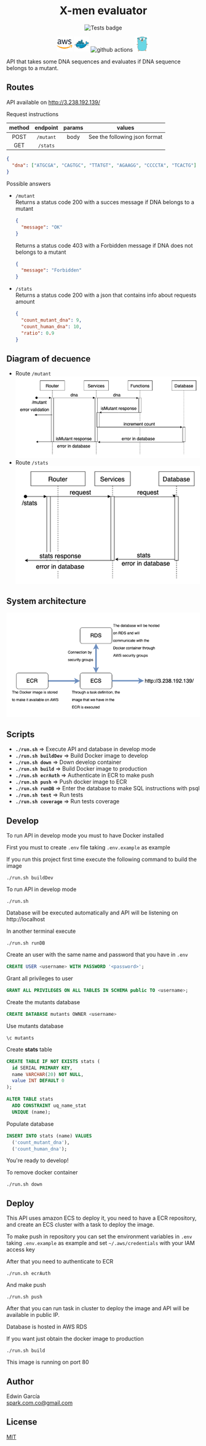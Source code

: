<h1 align="center">X-men evaluator</h1>

<p align="center">
  <img src="https://github.com/edwintrumpet/experiment_golang_ci_server/workflows/Tests/badge.svg" alt="Tests badge">
</p>

<p align="center">
  <img src="https://raw.githubusercontent.com/devicons/devicon/2809b567852a4648062a2d3e7c1c531367458c0b/icons/amazonwebservices/amazonwebservices-original.svg" alt="aws" width="40" height="40"/>
  <img src="https://raw.githubusercontent.com/devicons/devicon/2809b567852a4648062a2d3e7c1c531367458c0b/icons/docker/docker-original.svg" alt="docker" width="40" height="40"/>
  <img src="https://simpleicons.org/icons/githubactions.svg" alt="github actions" width="40" height="40"/>
  <img src="https://raw.githubusercontent.com/devicons/devicon/2809b567852a4648062a2d3e7c1c531367458c0b/icons/go/go-original.svg" alt="go" width="40" height="40"/>
</p>

API that takes some DNA sequences and evaluates if DNA sequence
belongs to a mutant.

## Routes

API available on http://3.238.192.139/

Request instructions

| method | endpoint  | params |            values             |
| :----: | :-------: | :----: | :---------------------------: |
|  POST  | `/mutant` |  body  | See the following json format |
|  GET   | `/stats`  |        |                               |

```json
{
  "dna": ["ATGCGA", "CAGTGC", "TTATGT", "AGAAGG", "CCCCTA", "TCACTG"]
}
```

Possible answers

- `/mutant`  
  Returns a status code 200 with a succes message if DNA belongs to
  a mutant

  ```json
  {
    "message": "OK"
  }
  ```

  Returns a status code 403 with a Forbidden message if DNA does not
  belongs to a mutant

  ```json
  {
    "message": "Forbidden"
  }
  ```

- `/stats`  
  Returns a status code 200 with a json that contains info about requests
  amount
  ```json
  {
    "count_mutant_dna": 9,
    "count_human_dna": 10,
    "ratio": 0.9
  }
  ```

## Diagram of decuence

- Route `/mutant`  
  ![secuence for /mutant](./assets/secuence_mutants.png)
- Route `/stats`  
  ![secuence for /stats](./assets/secuence_stats.png)

## System architecture

![system architecture](./assets/arquitectura.png)

## Scripts

- **`./run.sh`** => Execute API and database in develop mode
- **`./run.sh buildDev`** => Build Docker image to develop
- **`./run.sh down`** => Down develop container
- **`./run.sh build`** => Build Docker image to production
- **`./run.sh ecrAuth`** => Authenticate in ECR to make push
- **`./run.sh push`** => Push docker image to ECR
- **`./run.sh runDB`** => Enter the database to make SQL instructions with psql
- **`./run.sh test`** => Run tests
- **`./run.sh coverage`** => Run tests coverage

## Develop

To run API in develop mode you must to have Docker installed

First you must to create `.env` file taking `.env.example` as example

If you run this project first time execute the following command
to build the image

```shell
./run.sh buildDev
```

To run API in develop mode

```shell
./run.sh
```

Database will be executed automatically and API will be listening on http://localhost

In another terminal execute

```shell
./run.sh runDB
```

Create an user with the same name and password that you have in `.env`

```sql
CREATE USER <username> WITH PASSWORD '<password>';
```

Grant all privileges to user

```sql
GRANT ALL PRIVILEGES ON ALL TABLES IN SCHEMA public TO <username>;
```

Create the mutants database

```sql
CREATE DATABASE mutants OWNER <username>
```

Use mutants database

```psql
\c mutants
```

Create **stats** table

```sql
CREATE TABLE IF NOT EXISTS stats (
  id SERIAL PRIMARY KEY,
  name VARCHAR(20) NOT NULL,
  value INT DEFAULT 0
);
```

```sql
ALTER TABLE stats
  ADD CONSTRAINT uq_name_stat
  UNIQUE (name);
```

Populate database

```sql
INSERT INTO stats (name) VALUES
  ('count_mutant_dna'),
  ('count_human_dna');
```

You're ready to develop!

To remove docker container

```shell
./run.sh down
```

## Deploy

This API uses amazon ECS to deploy it, you need to have a
ECR repository, and create an ECS cluster with a task to deploy
the image.

To make push in repository you can set the environment variables
in `.env` taking `.env.example` as example and set
`~/.aws/credentials` with your IAM access key

After that you need to authenticate to ECR

```shell
./run.sh ecrAuth
```

And make push

```shell
./run.sh push
```

After that you can run task in cluster to deploy the image and API will
be available in public IP.

Database is hosted in AWS RDS

If you want just obtain the docker image to production

```shell
./run.sh build
```

This image is running on port 80

## Author

Edwin García  
spark.com.co@gmail.com

## License

[MIT](./LICENSE)
